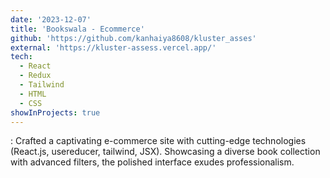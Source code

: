 ```yaml
---
date: '2023-12-07'
title: 'Bookswala - Ecommerce'
github: 'https://github.com/kanhaiya8608/kluster_asses'
external: 'https://kluster-assess.vercel.app/'
tech:
  - React
  - Redux
  - Tailwind
  - HTML
  - CSS
showInProjects: true
---
```


: Crafted a captivating e-commerce site with cutting-edge technologies (React.js, usereducer, tailwind, JSX). Showcasing a diverse book collection with advanced filters, the polished interface exudes professionalism.
